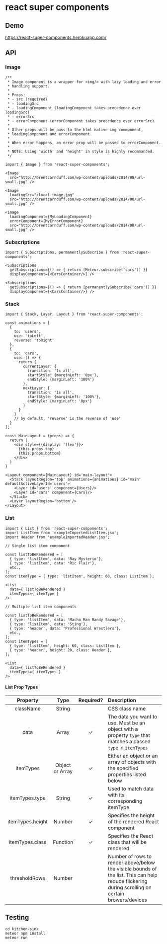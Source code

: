 # react super components

## Demo
https://react-super-components.herokuapp.com/

## API

### Image
```
/**
 * Image component is a wrapper for <img/> with lazy loading and error
 * handling support.
 *
 * Props:
 * - src (required)
 * - loadingSrc
 * - loadingComponent (loadingComponent takes precedence over loadingSrc)
 * - errorSrc
 * - errorComponent (errorComponent takes precedence over errorSrc)
 *
 * Other props will be pass to the html native img commponent,
 * loadingComponent and errorComponent.
 *
 * When error happens, an error prop will be passed to errorComponent.
 *
 * NOTE: Using 'width' and 'height' in style is highly recommanded.
 */

import { Image } from 'react-super-components';

<Image
  src="http://brentcarnduff.com/wp-content/uploads/2014/08/url-small.jpg" />

<Image
  loadingSrc="/local-image.jpg"
  src="http://brentcarnduff.com/wp-content/uploads/2014/08/url-small.jpg" />

<Image
  loadingComponent={MyLoadingComponent}
  errorComponent={MyErrorComponent}
  src="http://brentcarnduff.com/wp-content/uploads/2014/08/url-small.jpg" />
```

### Subscriptions
```
import { Subscriptions, permanentlySubscribe } from 'react-super-components';

<Subscriptions
  getSubscriptions={() => { return [Meteor.subscribe('cars')] }}
  displayComponent={<CarsContainer/>} />

<Subscriptions
  getSubscriptions={() => { return [permanentlySubscribe('cars')] }}
  displayComponent={<CarsContainer/>} />
```

### Stack
```
import { Stack, Layer, Layout } from 'react-super-components';

const animations = [
  {
    to: 'users',
    use: 'toLeft',
    reverse: 'toRight'
  },
  {
    to: 'cars',
    use: () => {
      return {
        currentLayer: {
          transition: '1s all',
          startStyle: {marginLeft: '0px'},
          endStyle: {marginLeft: '100%'}
        },
        nextLayer: {
          transition: '1s all',
          startStyle: {marginLeft: '100%'},
          endStyle: {marginLeft: '0px'}
        }
      }
    }
    // by default, 'reverse' is the reverse of 'use'
  }
];

const MainLayout = (props) => {
  return (
    <div style={{display: 'flex'}}>
      {this.props.top}
      {this.props.bottom}
    </div>
  )
}

<Layout component={MainLayout} id='main-layout'>
  <Stack layoutRegion='top' animations={animations} id='main' defaultActiveLayerId='users'>
    <Layer id='users' component={Users}/>
    <Layer id='cars' component={Cars}/>
  </Stack>
  <Layer layoutRegion='bottom'/>
</Layout>
```

### List

```
import { List } from 'react-super-components';
import ListItem from 'exampleImportedListItem.jsx';
import Header from 'exampleImportedHeader.jsx';

// Single list item component

const listToBeRendered = [
  { type: 'listItem', data: 'Ray Mysterio'},
  { type: 'listItem', data: 'Ric Flair'},
  etc.,
];
const itemType = { type: 'listItem', height: 60, class: ListItem };

<List
  data={ listToBeRendered }
  itemTypes={ itemType }
/>

// Multiple list item components

const listToBeRendered = [
  { type: 'listItem', data: 'Macho Man Randy Savage'},
  { type: 'listItem', data: 'Sting'},
  { type: 'header', data: 'Professional Wrestlers'},
  etc.,
];
const itemTypes = [
  { type: 'listItem', height: 60, class: ListItem },
  { type: 'header', height: 20, class: Header },
];

<List
  data={ listToBeRendered }
  itemTypes={ itemTypes }
/>
```

#### List Prop Types

| Property         | Type            | Required? | Description                                                                                                                                       |
| :---:            | :---:           | :---:     | :---                                                                                                                                              |
| className        | String          |           | CSS class name                                                                                                                                    |
| data             | Array           | ✓         | The data you want to use. Must be an object with a property `type` that matches a passed `type` in `itemTypes`                                    |
| itemTypes        | Object or Array | ✓         | Either an object or an array of objects with the specified properties listed below                                                                |
| itemTypes.type   | String          | ✓         | Used to match data with its corresponding itemType                                                                                                |
| itemTypes.height | Number          | ✓         | Specifies the height of the rendered React component                                                                                              |
| itemTypes.class  | Function        | ✓         | Specifies the React class that will be rendered                                                                                                   |
| thresholdRows    | Number          |           | Number of rows to render above/below the visible bounds of the list. This can help reduce flickering during scrolling on certain browers/devices  |


## Testing
```
cd kitchen-sink
meteor npm install
meteor run
```

